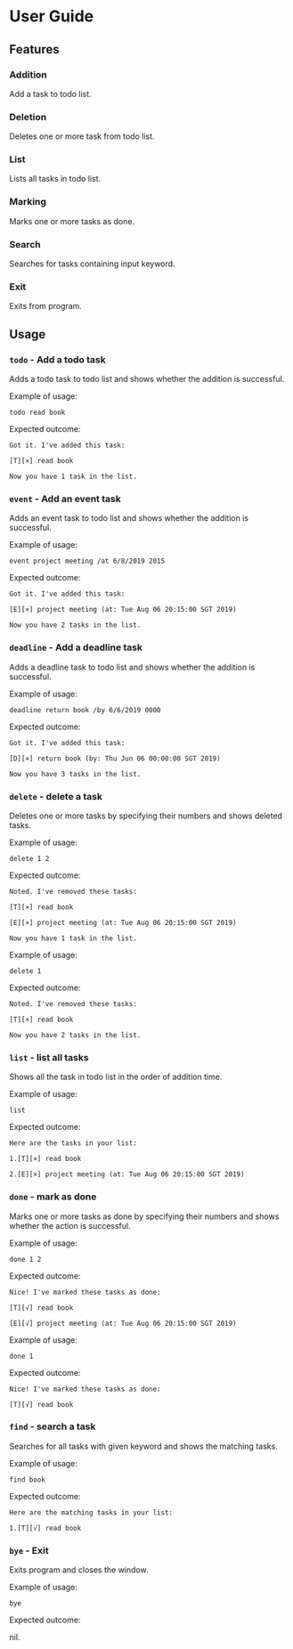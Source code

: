 # User Guide

## Features 

### Addition
Add a task to todo list.
### Deletion
Deletes one or more task from todo list.
### List
Lists all tasks in todo list.
### Marking
Marks one or more tasks as done.
### Search
Searches for tasks containing input keyword.
### Exit
Exits from program.

## Usage

### `todo` - Add a todo task

Adds a todo task to todo list and shows whether the addition is successful.

Example of usage: 

`todo read book`

Expected outcome:

`Got it. I've added this task: `

`[T][×] read book`
       
`Now you have 1 task in the list.`

### `event` - Add an event task

Adds an event task to todo list and shows whether the addition is successful.

Example of usage: 

`event project meeting /at 6/8/2019 2015`

Expected outcome:

`Got it. I've added this task:`

`[E][×] project meeting (at: Tue Aug 06 20:15:00 SGT 2019)`
       
`Now you have 2 tasks in the list.`

### `deadline` - Add a deadline task

Adds a deadline task to todo list and shows whether the addition is successful.

Example of usage: 

`deadline return book /by 6/6/2019 0000`

Expected outcome:

`Got it. I've added this task:`

`[D][×] return book (by: Thu Jun 06 00:00:00 SGT 2019)`
       
`Now you have 3 tasks in the list.`

### `delete` - delete a task

Deletes one or more tasks by specifying their numbers and shows deleted tasks.

Example of usage: 

`delete 1 2`

Expected outcome:

`Noted. I've removed these tasks:`

`[T][×] read book`

`[E][×] project meeting (at: Tue Aug 06 20:15:00 SGT 2019)`

`Now you have 1 task in the list.`

Example of usage: 

`delete 1`

Expected outcome:

`Noted. I've removed these tasks:`

`[T][×] read book`

`Now you have 2 tasks in the list.`

### `list` - list all tasks

Shows all the task in todo list in the order of addition time.

Example of usage: 

`list`

Expected outcome:

`Here are the tasks in your list:`

`1.[T][×] read book`

`2.[E][×] project meeting (at: Tue Aug 06 20:15:00 SGT 2019)`

### `done` - mark as done

Marks one or more tasks as done by specifying their numbers and shows whether the action is successful.

Example of usage: 

`done 1 2`

Expected outcome:

`Nice! I've marked these tasks as done:`

`[T][√] read book`

`[E][√] project meeting (at: Tue Aug 06 20:15:00 SGT 2019)`

Example of usage: 

`done 1`

Expected outcome:

`Nice! I've marked these tasks as done:`

`[T][√] read book`

### `find` - search a task

Searches for all tasks with given keyword and shows the matching tasks.

Example of usage: 

`find book`

Expected outcome:

`Here are the matching tasks in your list:`

`1.[T][√] read book`

### `bye` - Exit

Exits program and closes the window.

Example of usage: 

`bye`

Expected outcome:

nil.
